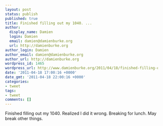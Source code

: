 ```yaml
---
layout: post
status: publish
published: true
title: Finished filling out my 1040. ...
author:
  display_name: Damien
  login: Damien
  email: damien@damienburke.org
  url: http://damienburke.org
author_login: Damien
author_email: damien@damienburke.org
author_url: http://damienburke.org
wordpress_id: 1465
wordpress_url: http://www.damienburke.org/2011/04/18/finished-filling-out-my-1040/
date: '2011-04-18 17:00:16 +0000'
date_gmt: '2011-04-18 22:00:16 +0000'
categories:
- tweet
tags:
- tweet
comments: []
---
```

<p>Finished filling out my 1040. Realized I did it wrong. Breaking for lunch. May break other things.</p>
